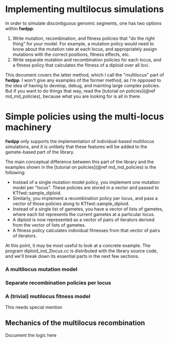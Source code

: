 # Implementing multilocus simulations

In order to simulate discontiguous genomic segments, one has two options within __fwdpp__:

1. Write mutation, recombination, and fitness policies that "do the right thing" for your model.  For example, a mutation policy would need to know about the mutation rate at each locus, and appropriately assign mutations with the correct positions, fitness effects, etc.
2. Write separate mutation and recombination policies for each locus, and a fitness policy that calculates the fitness of a diploid over all loci.

This document covers the latter method, which I call the "multilocus" part of __fwdpp__.    I won't give any examples of the former method, as I'm opposed to the idea of having to develop, debug, and mainting large complex policies.  But if you want to do things that way, read the [tutorial on policies](@ref md_md_policies), because what you are looking for is all in there.

# Simple policies using the multi-locus machinery

__fwdpp__ only supports the implementation of individual-based multilocus simulations, and it is unlikely that these features will be added to the gamete-based part of the library.

The main conceptual difference between this part of the library and the examples shown in the [tutorial on policies](@ref md_md_policies) is the following:

* Instead of a single mutation model policy, you implement one mutation model per "locus".  These policies are stored in a vector and passed to KTfwd::sample_diploid.
* Similarly, you implement a recombination policy per locus, and pass a vector of those policies along to KTfwd::sample_diploid.
* Instead of a single list of gametes, you have a vector of lists of gametes, where each list represents the current gametes at a particular locus.
* A diploid is now represented as a vector of pairs of iterators derived from the vector of lists of gametes.
* A fitness policy calculates individual fitnesses from that vector of pairs of iterators.

At this point, it may be most useful to look at a concrete example.  The program diploid_ind_2locus.cc is distributed with the library source code, and we'll break down its essential parts in the next few sections.

### A multilocus mutation model

### Separate recombination policies per locus

### A (trivial) mutilocus fitness model

This needs special mention

## Mechanics of the multilocus recombination

Document the logic here
